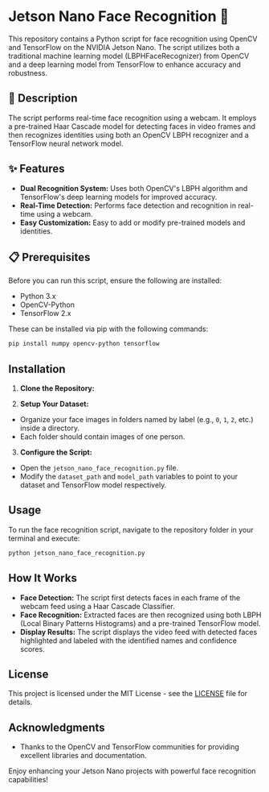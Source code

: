 # Jetson Nano Face Recognition 🚀

This repository contains a Python script for face recognition using OpenCV and TensorFlow on the NVIDIA Jetson Nano. The script utilizes both a traditional machine learning model (LBPHFaceRecognizer) from OpenCV and a deep learning model from TensorFlow to enhance accuracy and robustness.

## 📖 Description

The script performs real-time face recognition using a webcam. It employs a pre-trained Haar Cascade model for detecting faces in video frames and then recognizes identities using both an OpenCV LBPH recognizer and a TensorFlow neural network model.

## ✨ Features

- **Dual Recognition System:** Uses both OpenCV's LBPH algorithm and TensorFlow's deep learning models for improved accuracy.
- **Real-Time Detection:** Performs face detection and recognition in real-time using a webcam.
- **Easy Customization:** Easy to add or modify pre-trained models and identities.

## 📋 Prerequisites

Before you can run this script, ensure the following are installed:
- Python 3.x
- OpenCV-Python
- TensorFlow 2.x

These can be installed via pip with the following commands:

```bash
pip install numpy opencv-python tensorflow

```
## Installation

1. **Clone the Repository:**


2. **Setup Your Dataset:**
- Organize your face images in folders named by label (e.g., `0`, `1`, `2`, etc.) inside a directory.
- Each folder should contain images of one person.

3. **Configure the Script:**
- Open the `jetson_nano_face_recognition.py` file.
- Modify the `dataset_path` and `model_path` variables to point to your dataset and TensorFlow model respectively.

## Usage

To run the face recognition script, navigate to the repository folder in your terminal and execute: 
```bash
python jetson_nano_face_recognition.py
```


## How It Works

- **Face Detection:** The script first detects faces in each frame of the webcam feed using a Haar Cascade Classifier.
- **Face Recognition:** Extracted faces are then recognized using both LBPH (Local Binary Patterns Histograms) and a pre-trained TensorFlow model.
- **Display Results:** The script displays the video feed with detected faces highlighted and labeled with the identified names and confidence scores.


## License

This project is licensed under the MIT License - see the [LICENSE](LICENSE) file for details.

## Acknowledgments

- Thanks to the OpenCV and TensorFlow communities for providing excellent libraries and documentation.

Enjoy enhancing your Jetson Nano projects with powerful face recognition capabilities!



